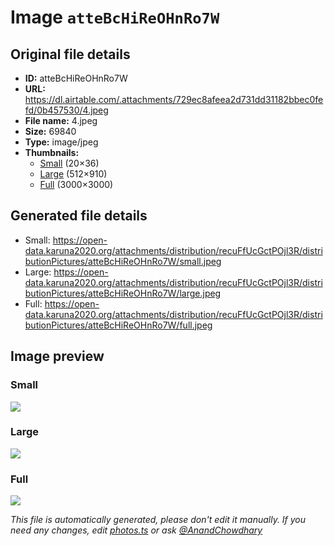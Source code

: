 # Image `atteBcHiReOHnRo7W`

## Original file details

- **ID:** atteBcHiReOHnRo7W
- **URL:** https://dl.airtable.com/.attachments/729ec8afeea2d731dd31182bbec0fefd/0b457530/4.jpeg
- **File name:** 4.jpeg
- **Size:** 69840
- **Type:** image/jpeg
- **Thumbnails:**
  - [Small](https://dl.airtable.com/.attachmentThumbnails/a1d2c02a2781ba8d04e9cde8aefa8ee9/8b4536f8) (20×36)
  - [Large](https://dl.airtable.com/.attachmentThumbnails/b198f753867ad3864cbaee1d1987d300/966d6cfa) (512×910)
  - [Full](https://dl.airtable.com/.attachmentThumbnails/730536862b7de51fefdd36c8c8136d5a/a4dc5808) (3000×3000)

## Generated file details

- Small: https://open-data.karuna2020.org/attachments/distribution/recuFfUcGctPOjl3R/distributionPictures/atteBcHiReOHnRo7W/small.jpeg
- Large: https://open-data.karuna2020.org/attachments/distribution/recuFfUcGctPOjl3R/distributionPictures/atteBcHiReOHnRo7W/large.jpeg
- Full: https://open-data.karuna2020.org/attachments/distribution/recuFfUcGctPOjl3R/distributionPictures/atteBcHiReOHnRo7W/full.jpeg

## Image preview

### Small

![](https://open-data.karuna2020.org/attachments/distribution/recuFfUcGctPOjl3R/distributionPictures/atteBcHiReOHnRo7W/small.jpeg)

### Large

![](https://open-data.karuna2020.org/attachments/distribution/recuFfUcGctPOjl3R/distributionPictures/atteBcHiReOHnRo7W/large.jpeg)

### Full

![](https://open-data.karuna2020.org/attachments/distribution/recuFfUcGctPOjl3R/distributionPictures/atteBcHiReOHnRo7W/full.jpeg)

_This file is automatically generated, please don't edit it manually. If you need any changes, edit [photos.ts](/photos.ts) or ask [@AnandChowdhary](https://github.com/AnandChowdhary)_

